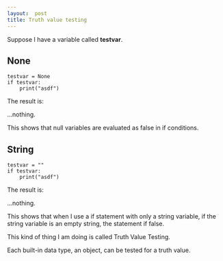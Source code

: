 ```yaml
--- 
layout:  post
title: Truth value testing
---
```


Suppose I have a variable called **testvar**.

## None

    testvar = None
    if testvar:
	    print("asdf")

The result is:

...nothing.

This shows that null variables are evaluated as false in if conditions.

## String

    testvar = ""
    if testvar:
	    print("asdf")

The result is:

...nothing.

This shows that when I use a if statement with only a string variable, if the string variable is an empty string, the statement if false.

This kind of thing I am doing is called Truth Value Testing.

Each built-in data type, an object, can be tested for a truth value.
<!--stackedit_data:
eyJoaXN0b3J5IjpbMTc0MDcyODgzMl19
-->
